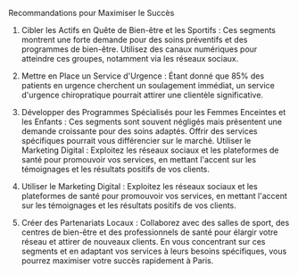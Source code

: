 Recommandations pour Maximiser le Succès

1. Cibler les Actifs en Quête de Bien-être et les Sportifs : Ces segments montrent une forte demande pour des soins préventifs et des programmes de bien-être. Utilisez des canaux numériques pour atteindre ces groupes, notamment via les réseaux sociaux.

2. Mettre en Place un Service d'Urgence : Étant donné que 85% des patients en urgence cherchent un soulagement immédiat, un service d'urgence chiropratique pourrait attirer une clientèle significative.

3. Développer des Programmes Spécialisés pour les Femmes Enceintes et les Enfants : Ces segments sont souvent négligés mais présentent une demande croissante pour des soins adaptés. Offrir des services spécifiques pourrait vous différencier sur le marché.
Utiliser le Marketing Digital : Exploitez les réseaux sociaux et les plateformes de santé pour promouvoir vos services, en mettant l'accent sur les témoignages et les résultats positifs de vos clients.

4. Utiliser le Marketing Digital : Exploitez les réseaux sociaux et les plateformes de santé pour promouvoir vos services, en mettant l'accent sur les témoignages et les résultats positifs de vos clients.

5. Créer des Partenariats Locaux : Collaborez avec des salles de sport, des centres de bien-être et des professionnels de santé pour élargir votre réseau et attirer de nouveaux clients.
En vous concentrant sur ces segments et en adaptant vos services à leurs besoins spécifiques, vous pourrez maximiser votre succès rapidement à Paris.